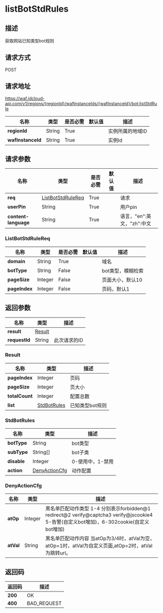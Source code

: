 # listBotStdRules


## 描述
获取网站已知类型bot规则

## 请求方式
POST

## 请求地址
https://waf.jdcloud-api.com/v1/regions/{regionId}/wafInstanceIds/{wafInstanceId}/bot:listStdRule

|名称|类型|是否必需|默认值|描述|
|---|---|---|---|---|
|**regionId**|String|True| |实例所属的地域ID|
|**wafInstanceId**|String|True| |实例Id|

## 请求参数
|名称|类型|是否必需|默认值|描述|
|---|---|---|---|---|
|**req**|[ListBotStdRuleReq](listbotstdrules#listbotstdrulereq)|True| |请求|
|**userPin**|String|True| |用户pin|
|**content-language**|String|True| |语言，"en":英文，"zh":中文|

### <div id="listbotstdrulereq">ListBotStdRuleReq</div>
|名称|类型|是否必需|默认值|描述|
|---|---|---|---|---|
|**domain**|String|True| |域名|
|**botType**|String|False| |bot类型，模糊检索|
|**pageSize**|Integer|False| |页面大小，默认10|
|**pageIndex**|Integer|False| |页码，默认1|

## 返回参数
|名称|类型|描述|
|---|---|---|
|**result**|[Result](listbotstdrules#result)| |
|**requestId**|String|此次请求的ID|

### <div id="result">Result</div>
|名称|类型|描述|
|---|---|---|
|**pageIndex**|Integer|页码|
|**pageSize**|Integer|页大小|
|**totalCount**|Integer|配置总数|
|**list**|[StdBotRules](listbotstdrules#stdbotrules)|已知类型bot规则|
### <div id="stdbotrules">StdBotRules</div>
|名称|类型|描述|
|---|---|---|
|**botType**|String|bot类型|
|**subType**|String[]|bot子类|
|**disable**|Integer|0-使用中，1-禁用|
|**action**|[DenyActionCfg](listbotstdrules#denyactioncfg)|动作配置|
### <div id="denyactioncfg">DenyActionCfg</div>
|名称|类型|描述|
|---|---|---|
|**atOp**|Integer|黑名单匹配动作类型 1-4 分别表示forbidden@1 redirect@2 verify@captcha3 verify@jscookie4 5-告警(自定义bot增加)，6-302cookie(自定义bot增加)|
|**atVal**|String|黑名单匹配动作内容 当atOp为3/4时，atVal为空，atOp=1时，atVal为自定义页面,atOp=2时，atVal为跳转url。|

## 返回码
|返回码|描述|
|---|---|
|**200**|OK|
|**400**|BAD_REQUEST|
